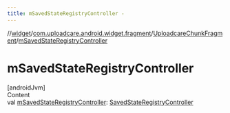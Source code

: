 ```yaml
---
title: mSavedStateRegistryController -
---
```

//[widget](../../index.md)/[com.uploadcare.android.widget.fragment](../index.md)/[UploadcareChunkFragment](index.md)/[mSavedStateRegistryController](m-saved-state-registry-controller.md)



# mSavedStateRegistryController  
[androidJvm]  
Content  
val [mSavedStateRegistryController](m-saved-state-registry-controller.md): [SavedStateRegistryController](https://developer.android.com/reference/kotlin/androidx/savedstate/SavedStateRegistryController.html)  



